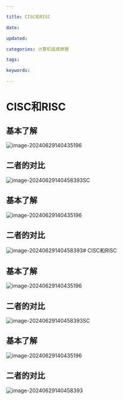 ```yaml
---

title: CISC和RISC

date: 

updated: 

categories: 计算机组成原理

tags: 

keywords: 

---
```

# CISC和RISC

## 基本了解

![image-20240629140435196](../TyporaImage/计算机组成原理图片/image-20240629140435196.png)

## 二者的对比

![image-20240629140458393](../TyporaImage/计算机组成原理图片/image-20240629140458393.png)SC

## 基本了解

![image-20240629140435196](../TyporaImage/计算机组成原理图片/image-20240629140435196.png)

## 二者的对比

![image-20240629140458393](../TyporaImage/计算机组成原理图片/image-20240629140458393.png)# CISC和RISC

## 基本了解

![image-20240629140435196](../TyporaImage/计算机组成原理图片/image-20240629140435196.png)

## 二者的对比

![image-20240629140458393](../TyporaImage/计算机组成原理图片/image-20240629140458393.png)SC

## 基本了解

![image-20240629140435196](../TyporaImage/计算机组成原理图片/image-20240629140435196.png)

## 二者的对比

![image-20240629140458393](../TyporaImage/计算机组成原理图片/image-20240629140458393.png)